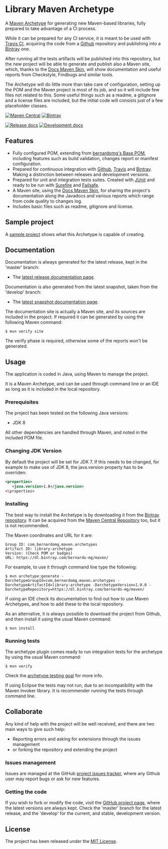 # Library Maven Archetype

A [Maven Archetype][maven-archetype] for generating new Maven-based libraries, fully prepared to take advantage of a CI process.

While it can be prepared for any CI service, it is meant to be used with [Travis CI][travis], acquiring the code from a [Github][github] repository and publishing into a [Bintray][bintray] one.

After running all the tests artifacts will be published into this repository, but the new project will be able to generate and publish also a Maven site, which, thanks to the [Docs Maven Skin][docs-skin], will show documentation and useful reports from Checkstyle, Findbugs and similar tools.

The Archetype will do little more than take care of configuration, setting up the POM and the Maven project is most of its job, and so it will include few files not related to this. Some useful things such as a readme, a gitignore and a license files are included, but the initial code will consists just of a few placeholder classes.

[![Maven Central](https://img.shields.io/maven-central/v/com.bernardomg.maven.archetypes/library-archetype.svg)][maven-repo]
[![Bintray](https://api.bintray.com/packages/bernardo-mg/maven/library-maven-archetype/images/download.svg)][bintray-repo]

[![Release docs](https://img.shields.io/badge/docs-release-blue.svg)][site-release]
[![Development docs](https://img.shields.io/badge/docs-develop-blue.svg)][site-develop]

## Features

- Fully configured POM, extending from [bernardomg's Base POM][base-pom], including features such as build validation, changes report or manifest configuration.
- Prepared for continuous integration with [Github][github], [Travis][travis] and [Bintray][bintray]. Making a distinction between releases and development versions.
- Prepared for unit and integration tests suites. Created with [JUnit][junit] and ready to be run with [Surefire][surefire] and [Failsafe][failsafe].
- A Maven site, using the [Docs Maven Skin][docs-skin], for sharing the project's documentation along the Javadocs and various reports which range from code quality to changes log.
- Includes basic files such as readme, gitignore and license.

## Sample project

A [sample project][sample-project] shows what this Archetype is capable of creating.

## Documentation

Documentation is always generated for the latest release, kept in the 'master' branch:

- The [latest release documentation page][site-release].

Documentation is also generated from the latest snapshot, taken from the 'develop' branch:

- The [latest snapshot documentation page][site-develop].

The documentation site is actually a Maven site, and its sources are included in the project. If required it can be generated by using the following Maven command:

```
$ mvn verify site
```

The verify phase is required, otherwise some of the reports won't be generated.

## Usage

The application is coded in Java, using Maven to manage the project.

It is a Maven Archetype, and can be used through command line or an IDE as long as it is included in the local repository.

### Prerequisites

The project has been tested on the following Java versions:
* JDK 8

All other dependencies are handled through Maven, and noted in the included POM file.

### Changing JDK Version

By default the project will be set for JDK 7. If this needs to be changed, for example to make use of JDK 8, the java.version property has to be overriden:

```xml
<properties>
   <java.version>1.8</java.version>
<\properties>
```

### Installing

The best way to install the Archetype is by downloading it from the [Bintray repository][bintray-repo]. It can be acquired from the [Maven Central Repository][maven-repo] too, but it is not recommended.

The Maven coordinates and URL for it are:

```
Group ID: com.bernardomg.maven.archetypes
Artifact ID: library-archetype
Version: (Check POM or badges)
URL: https://dl.bintray.com/bernardo-mg/maven/
```

For example, to use it through command line type the following:

```
$ mvn archetype:generate -DarchetypeGroupId=com.bernardomg.maven.archetypes -DarchetypeArtifactId=library-archetype -DarchetypeVersion=1.0.0 -DarchetypeRepository=https://dl.bintray.com/bernardo-mg/maven/
```

If using an IDE check its documentation to find out how to use Maven Archetypes, and how to add these to the local repository.

As an alternative, it is always possible to download the project from Github, and then install it using the usual Maven command:

```
$ mvn install
```

### Running tests

The archetype plugin comes ready to run integration tests for the archetype by using the usual Maven command:

```
$ mvn verify
```

Check the [archetype testing goal][archetype-testing] for more info.

If using Eclipse the tests may not run, due to an incompatibility with the Maven Invoker library. It is recommender running the tests through command line.

## Collaborate

Any kind of help with the project will be well received, and there are two main ways to give such help:

- Reporting errors and asking for extensions through the issues management
- or forking the repository and extending the project

### Issues management

Issues are managed at the GitHub [project issues tracker][issues], where any Github user may report bugs or ask for new features.

### Getting the code

If you wish to fork or modify the code, visit the [GitHub project page][scm], where the latest versions are always kept. Check the 'master' branch for the latest release, and the 'develop' for the current, and stable, development version.

## License
The project has been released under the [MIT License][license].

[bintray-repo]: https://bintray.com/bernardo-mg/maven/library-maven-archetype/view
[maven-repo]: http://mvnrepository.com/artifact/com.bernardomg.maven.archetypes/library-archetype
[junit]: http://junit.org
[issues]: https://github.com/Bernardo-MG/library-maven-archetype/issues
[license]: http://www.opensource.org/licenses/mit-license.php
[scm]: http://github.com/Bernardo-MG/library-maven-archetype
[site-develop]: http://docs.bernardomg.com/development/maven/library-maven-archetype
[site-release]: http://docs.bernardomg.com/maven/library-maven-archetype

[maven-archetype]: https://maven.apache.org/guides/introduction/introduction-to-archetypes.html
[archetype-testing]: http://maven.apache.org/archetype/maven-archetype-plugin/integration-test-mojo.html

[sample-project]: https://github.com/Bernardo-MG/library-maven-archetype-example

[docs-skin]: https://github.com/Bernardo-MG/docs-maven-skin
[base-pom]: https://github.com/Bernardo-MG/base-pom

[github]: https://github.com/
[bintray]: https://bintray.com/
[travis]: https://travis-ci.org

[surefire]: https://maven.apache.org/surefire/maven-surefire-plugin/
[failsafe]: https://maven.apache.org/surefire/maven-failsafe-plugin/
